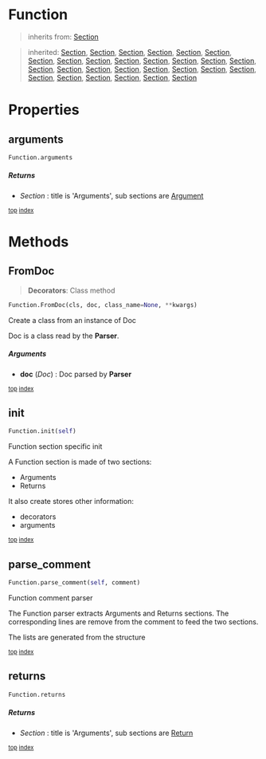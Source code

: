 # Function


> inherits from: [Section](section.md) 

> inherited: [Section](section.md#section), [Section](section.md#section), [Section](section.md#section), [Section](section.md#section), [Section](section.md#section), [Section](section.md#section), [Section](section.md#section), [Section](section.md#section), [Section](section.md#section), [Section](section.md#section), [Section](section.md#section), [Section](section.md#section), [Section](section.md#section), [Section](section.md#section), [Section](section.md#section), [Section](section.md#section), [Section](section.md#section), [Section](section.md#section), [Section](section.md#section), [Section](section.md#section), [Section](section.md#section), [Section](section.md#section), [Section](section.md#section), [Section](section.md#section), [Section](section.md#section), [Section](section.md#section), [Section](section.md#section), [Section](section.md#section)


# Properties



## arguments

``` python
Function.arguments
```



##### Returns



- _Section_ : title is 'Arguments', sub sections are [Argument](#argument)



<sub>[top](#function) [index](index.md)</sub>

# Methods



## FromDoc

> **Decorators**: Class method

``` python
Function.FromDoc(cls, doc, class_name=None, **kwargs)
```

Create a class from an instance of Doc

Doc is a class read by the **Parser**.



##### Arguments



- **doc** (_Doc_) : Doc parsed by **Parser**



<sub>[top](#function) [index](index.md)</sub>
## init

``` python
Function.init(self)
```

Function section specific init

A Function section is made of two sections:
- Arguments
- Returns

It also create stores other information:
- decorators
- arguments





<sub>[top](#function) [index](index.md)</sub>
## parse_comment

``` python
Function.parse_comment(self, comment)
```

Function comment parser

The Function parser extracts Arguments and Returns sections. The corresponding lines are remove from the comment to feed the two sections.

The lists are generated from the structure





<sub>[top](#function) [index](index.md)</sub>
## returns

``` python
Function.returns
```



##### Returns



- _Section_ : title is 'Arguments', sub sections are [Return](#return)



<sub>[top](#function) [index](index.md)</sub>

